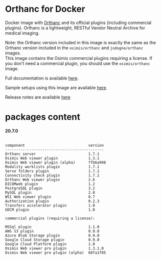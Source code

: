# Orthanc for Docker
Docker image with [Orthanc](https://www.orthanc-server.com/) and its official plugins (including commercial plugins). Orthanc is a lightweight, RESTful Vendor Neutral Archive for medical imaging.

Note: the Orthanc version included in this image is exactly the same as the Orthanc version included in the `osimis/orthanc` and `jodogne/orthanc` images.  
This image contains the Osimis commercial plugins requiring a license.  If you don't need a commercial plugin, you should use the `osimis/orthanc` image.

Full documentation is available [here](https://book.orthanc-server.com/users/docker-osimis.html).

Sample setups using this image are available [here](https://bitbucket.org/osimis/orthanc-setup-samples/).

Release notes are available [here](https://bitbucket.org/osimis/orthanc-builder/src/master/release-notes-docker-images.txt)


# packages content

#### 20.7.0
```

component                             version
---------------------------------------------
Orthanc server                        1.7.1
Osimis Web viewer plugin              1.3.1
Osimis Web viewer plugin (alpha)      ffb6a998
Modality worklists plugin             1.7.1
Serve folders plugin                  1.7.1
Connectivity check plugin             1.7.1
Orthanc Web viewer plugin             2.6
DICOMweb plugin                       1.2
PostgreSQL plugin                     3.2
MySQL plugin                          2.0
WSI Web viewer plugin                 0.7
Authorization plugin                  0.2.3
Transfers accelerator plugin          1.0
GDCM plugin                           1.0

commercial plugins (requiring a license):

MSSql plugin                          1.1.0
AWS S3 plugin                         0.9.0
Azure Blob Storage plugin             0.9.0
Google Cloud Storage plugin           0.9.0
Google Cloud Platform plugin          1.0
Osimis Web viewer pro plugin          1.3.1.0
Osimis Web viewer pro plugin (alpha)  68fa1f85
```
